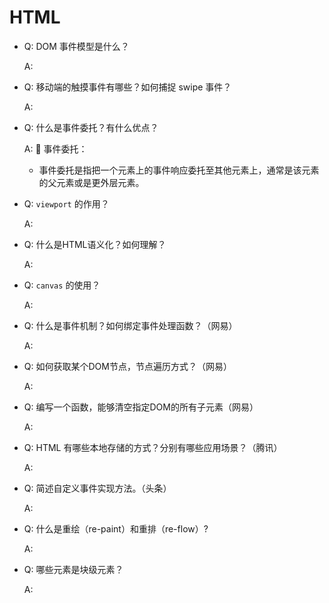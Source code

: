 # HTML

- Q: DOM 事件模型是什么？

  A:

- Q: 移动端的触摸事件有哪些？如何捕捉 swipe 事件？

  A:

- Q: 什么是事件委托？有什么优点？

  A:
  
  事件委托：
  - 事件委托是指把一个元素上的事件响应委托至其他元素上，通常是该元素的父元素或是更外层元素。

- Q: `viewport` 的作用？

  A:

- Q: 什么是HTML语义化？如何理解？

  A:

- Q: `canvas` 的使用？

  A:

- Q: 什么是事件机制？如何绑定事件处理函数？（网易）

  A:

- Q: 如何获取某个DOM节点，节点遍历方式？（网易）

  A:

- Q: 编写一个函数，能够清空指定DOM的所有子元素（网易）

  A:

- Q: HTML 有哪些本地存储的方式？分别有哪些应用场景？（腾讯）

  A:

- Q: 简述自定义事件实现方法。（头条）

  A:

- Q: 什么是重绘（re-paint）和重排（re-flow）?

  A:

- Q: 哪些元素是块级元素？

  A: